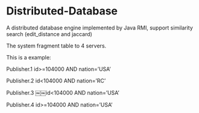 Distributed-Database
====================

A distributed database engine implemented by Java RMI, support similarity search (edit_distance and jaccard)

The system fragment table to 4 servers. 

This is a example:

Publisher.1            id>=104000 AND nation=’USA’

Publisher.2            id<104000 AND nation=’RC’

Publisher.3            ￼￼id<104000 AND nation=’USA’

Publisher.4            id>=104000 AND nation=’USA’
